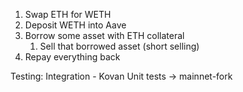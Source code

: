1. Swap ETH for WETH
2. Deposit WETH into Aave
3. Borrow some asset with ETH collateral
    1. Sell that borrowed asset (short selling)
4. Repay everything back


Testing:
Integration - Kovan
Unit tests -> mainnet-fork